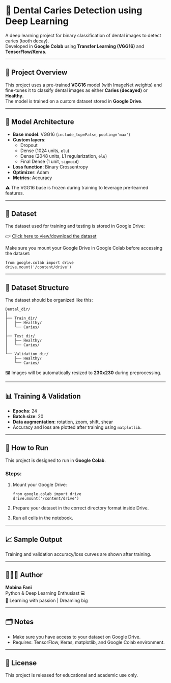 
# 🦷 Dental Caries Detection using Deep Learning

A deep learning project for binary classification of dental images to detect caries (tooth decay).  
Developed in **Google Colab** using **Transfer Learning (VGG16)** and **TensorFlow/Keras**.

---

## 📌 Project Overview

This project uses a pre-trained **VGG16** model (with ImageNet weights) and fine-tunes it to classify dental images as either **Caries (decayed)** or **Healthy**.  
The model is trained on a custom dataset stored in **Google Drive**.

---

## 🧠 Model Architecture

- **Base model**: VGG16 (`include_top=False`, `pooling='max'`)
- **Custom layers**:
  - Dropout
  - Dense (1024 units, `elu`)
  - Dense (2048 units, L1 regularization, `elu`)
  - Final Dense (1 unit, `sigmoid`)
- **Loss function**: Binary Crossentropy
- **Optimizer**: Adam
- **Metrics**: Accuracy

⚠️ The VGG16 base is frozen during training to leverage pre-learned features.

---

## 📁 Dataset

The dataset used for training and testing is stored in Google Drive:

👉 [Click here to view/download the dataset](https://drive.google.com/drive/folders/1is5LAMJVoyQ_DFK_OoYdt3n6CNdxJhj-)

Make sure you mount your Google Drive in Google Colab before accessing the dataset:

```
from google.colab import drive
drive.mount('/content/drive')
```

---

## 🧪 Dataset Structure

The dataset should be organized like this:

```
Dental_dir/
│
├── Train_dir/
│   ├── Healthy/
│   └── Caries/
│
├── Test_dir/
│   ├── Healthy/
│   └── Caries/
│
└── Validation_dir/
    ├── Healthy/
    └── Caries/
```

🖼️ Images will be automatically resized to **230x230** during preprocessing.

---

## 📊 Training & Validation

- **Epochs**: 24  
- **Batch size**: 20  
- **Data augmentation**: rotation, zoom, shift, shear  
- Accuracy and loss are plotted after training using `matplotlib`.

---

## 🚀 How to Run

This project is designed to run in **Google Colab**.

### Steps:

1. Mount your Google Drive:

   ```
   from google.colab import drive  
   drive.mount('/content/drive')
   ```

2. Prepare your dataset in the correct directory format inside Drive.

3. Run all cells in the notebook.

---

## 📈 Sample Output

Training and validation accuracy/loss curves are shown after training.

---

## 👩🏻‍💻 Author

**Mobina Fani**  
Python & Deep Learning Enthusiast 💻  
🌱 Learning with passion | Dreaming big

---

## 🗂 Notes

- Make sure you have access to your dataset on Google Drive.  
- Requires: TensorFlow, Keras, matplotlib, and Google Colab environment.

---

## 📎 License

This project is released for educational and academic use only.

